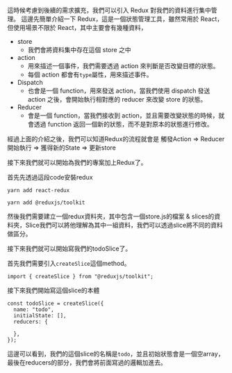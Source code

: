 這時候考慮到後續的需求擴充，我們可以引入 Redux 對我們的資料進行集中管理。
這邊先簡單介紹一下 Redux，這是一個狀態管理工具，雖然常用於 React，但使用場景不限於 React，其中主要會有幾種資料，

- store
  - 我們會將資料集中存在這個 store 之中
- action
  - 用來描述一個事件，我們需要透過 action 來判斷是否改變目標的狀態。
  - 每個 action 都會有`type`屬性，用來描述事件。
- Dispatch
  - 也會是一個 function，用來發送 action，當我們使用 dispatch 發送 action 之後，會開始執行相對應的 reducer 來改變 store 的狀態。
- Reducer
  - 會是一個 function，當我們接收到 action，並且需要改變狀態的時候，就會透過 function 返回一個新的狀態，而不是對原本的狀態進行修改。

經過上面的介紹之後，我們可以知道Redux的流程就會是
觸發Action => Reducer開始執行 => 獲得新的State => 更新store

接下來我們就可以開始為我們的專案加上Redux了。

首先先透過這段code安裝redux
```
yarn add react-redux

yarn add @reduxjs/toolkit
```
然後我們需要建立一個redux資料夾，其中包含一個store.js的檔案 & slices的資料夾，Slice我們可以將他理解為其中一組資料，我們可以透過slice將不同的資料做區分。

接下來我們就可以開始寫我們的todoSlice了。

首先我們需要引入```createSlice```這個method。
```
import { createSlice } from "@reduxjs/toolkit";
```
接下來我們開始寫這個slice的本體

```
const todoSlice = createSlice({
  name: "todo",
  initialState: [],
  reducers: {

  },
});
```
這邊可以看到，我們的這個slice的名稱是```todo```，並且初始狀態會是一個空array，最後在reducers的部分，我們會將前面寫過的邏輯加進去。